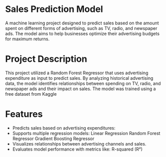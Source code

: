 # Sales Prediction Model
A machine learning project designed to predict sales based on the amount spent on different forms of advertising, such as TV, radio, and newspaper ads. The model aims to help businesses optimize their advertising budgets for maximum returns.
# Project Description
This project utilized a Random Forest Regressor that uses advertising expenditure as input to predict sales. By analyzing historical advertising data, the model identifies relationships between spending on TV, radio, and newspaper ads and their impact on sales. The model was trained using a free dataset from Kaggle
# Features
- Predicts sales based on advertising expenditures:
- Supports multiple regression models:
Linear Regression
Random Forest Regressor
Gradient Boosting Regressor
- Visualizes relationships between advertising channels and sales.
- Evaluates model performance with metrics like:
R-squared (R²)

